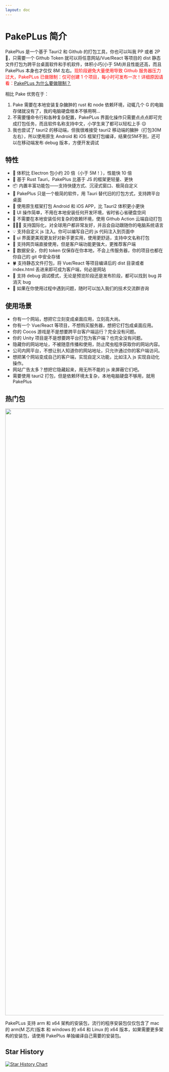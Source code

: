```yaml
---
layout: doc
---
```


# PakePLus 简介

PakePlus 是一个基于 Tauri2 和 Github 的打包工具，你也可以叫我 PP 或者 2P🫣，只需要一个 Github Token 就可以将任意网站/Vue/React 等项目的 dist 静态文件打包为跨平台桌面软件和手机软件，体积小巧(小于 5M)并且性能还高，而且 PakePlus 本身也才仅仅 8M 左右。<span style="color:red">现阶段避免大量使用导致 Github 服务器压力过大，PakePLus 已做限制：仅可创建 1 个项目，每小时可发布一次！详细原因请看：[PakePLus 为什么要做限制？](https://juejin.cn/post/7504461472237404214)</span>

<BiliBili />

相比 Pake 优势在于：

1. Pake 需要在本地安装复杂臃肿的 rust 和 node 依赖环境，动辄几个 G 的电脑存储就没有了，我的电脑硬盘根本不够用啊...
2. 不需要懂命令行和各种复杂配置，PakePLus 界面化操作只需要点点点即可完成打包任务，而且软件名称支持中文，小学生来了都可以轻松上手 😌
3. 我也尝试了 tauri2 的移动端，但我很难接受 tauri2 移动端的臃肿（打包30M左右），所以使用原生 Android 和 iOS 框架打包编译，结果仅5M不到，还可以在移动端发布 debug 版本，方便开发调试

<!-- <video src="//player.bilibili.com/player.html?isOutside=true&aid=114585499602898&bvid=BV1WCjzz5Eao&cid=30198203272&p=1" controls="controls" width="100%"></video> -->

## 特性

-   🎐 体积比 Electron 包小约 20 倍（小于 5M！），性能快 10 倍
-   🚀 基于 Rust Tauri，PakePlus 比基于 JS 的框架更轻量、更快
-   📦 内置丰富功能包——支持快捷方式、沉浸式窗口、极简自定义
-   👻 PakePlus 只是一个极简的软件，用 Tauri 替代旧的打包方式，支持跨平台桌面
-   📲 使用原生框架打包 Android 和 iOS APP，比 Tauri2 体积更小更快
-   🤗 UI 操作简单，不用在本地安装任何开发环境，省时省心省硬盘空间
-   🌹 不需要在本地安装任何复杂的依赖环境，使用 Github Action 云端自动打包
-   🧑‍🤝‍🧑 支持国际化，对全球用户都非常友好，并且会自动跟随你的电脑系统语言
-   💡 支持自定义 js 注入。你可以编写自己的 js 代码注入到页面中
-   🎨 ui 界面更美观更友好对新手更实用，使用更舒适，支持中文名称打包
-   📡 支持网页端直接使用，但是客户端功能更强大，更推荐客户端
-   🔐 数据安全，你的 token 仅保存在你本地，不会上传服务器，你的项目也都在你自己的 git 中安全存储
-   🍀 支持静态文件打包，将 Vue/React 等项目编译后的 dist 目录或者 index.html 丢进来即可成为客户端，何必是网站
-   🐞 支持 debug 调试模式，无论是预览阶段还是发布阶段，都可以找到 bug 并消灭 bug
-   💬 如果在你使用过程中遇到问题，随时可以加入我们的技术交流群咨询

## 使用场景

-   你有一个网站，想把它立刻变成桌面应用，立刻高大尚。
-   你有一个 Vue/React 等项目，不想购买服务器，想把它打包成桌面应用。
-   你的 Cocos 游戏是不是想要跨平台客户端运行？完全没有问题。
-   你的 Unity 项目是不是想要跨平台打包为客户端？也完全没有问题。
-   隐藏你的网站地址，不被随意传播和使用，防止爬虫程序获取你的网站内容。
-   公司内网平台，不想让别人知道你的网站地址，只允许通过你的客户端访问。
-   想把某个网站变成自己的客户端，实现自定义功能，比如注入 js 实现自动化操作。
-   网站广告太多？想把它隐藏起来，用无所不能的 js 来屏蔽它们吧。
-   需要使用 tauri2 打包，但是依赖环境太复杂，本地电脑硬盘不够用，就用 PakePlus

## 热门包

<img src="../static/imgs/preview.webp"  width=1920/>

PakePLus 支持 arm 和 x64 架构的安装包，流行的程序安装包仅仅包含了 mac 的 arm(M 芯片)版本 和 windows 的 x64 和 Linux 的 x64 版本，如果需要更多架构的安装包，请使用 PakePlus 单独编译自己需要的安装包。

<Popular />

## Star History

[![Star History Chart](https://api.star-history.com/svg?repos=Sjj1024/PakePlus&type=Date)](https://www.star-history.com/#Sjj1024/PakePlus&Date)

<script setup>
import Popular from '../components/popular.vue'
import BiliBili from "../components/bilibili.vue"
</script>
